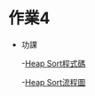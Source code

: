 # 作業4
 * 功課
 
      -[Heap Sort程式碼](https://github.com/jacob13jacob13/myself-/blob/master/HW2/heap%20sort%2006170121.py)
      
      -[Heap Sort流程圖](https://github.com/jacob13jacob13/myself-/blob/master/HW2/heap%20sort%E6%B5%81%E7%A8%8B%E5%9C%96.pdf)
      
      
